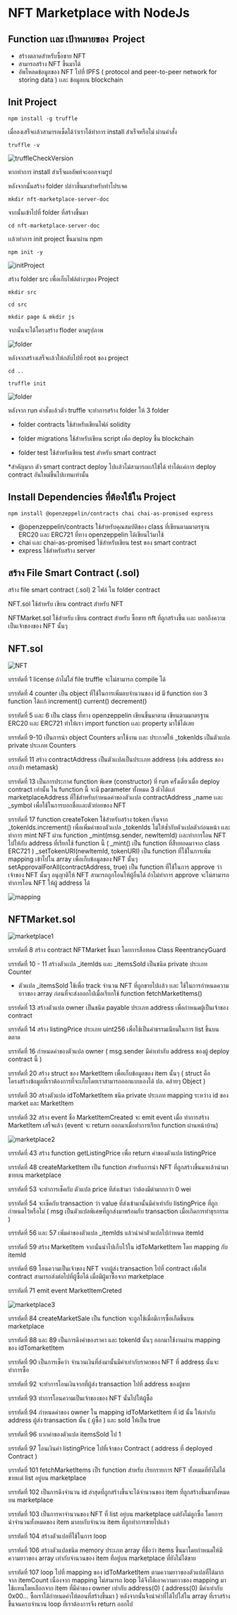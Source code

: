 # NFT Marketplace with NodeJs

## Function เเละ เป้าหมายของ  Project 

- สร้างตลาดสำหรับซื้อขาย NFT
- สามารถสร้าง NFT ขึ้นมาได้ 
- อัพโหลดข้อมูลของ NFT ไปที่ IPFS ( protocol and peer-to-peer network for storing data ) เเละ ข้อมูลบน blockchain

## Init Project 
```
npm install -g truffle
```

เมื่อลงเสร็จเเล้วสามารถเช็ดได้ว่าเราได้ทำการ install สำเร็จหรือไม่ ผ่านคำสั่ง 

```
truffle -v
```

![truffleCheckVersion](./image/truffleCheckVersion.png)

หากทำการ install สำเร็จผลลัพท์จะออกจามรูป

หลังจากนั้นสร้าง folder ปล่าวขึ้นมาสำหรับทำโปรเจค 

```
mkdir nft-marketplace-server-doc 
```

จากนั้นเข้าไปที่ folder ที่สร้างขึ้นมา 

```
cd nft-marketplace-server-doc
```

เเล้วทำการ init project ขึ้นมาผ่าน npm 

```
npm init -y 
```

![initProject](./image/initProject.png)

สร้าง folder src เพื่อเก็บไฟล์ต่างๆของ Project 

```
mkdir src 

cd src 

mkdir page & mkdir js 
```

จากนั้นจะได้โครงสร้าง floder ตามรูปภาพ

![folder](./image/floder.png)

หลังจากสร้างเสร็จเเล้วให้กลับไปที่ root ของ project 

```
cd ..

truffle init
```

![folder](./image/folder2.png)

หลังจาก run คำสั่งเเล้วตัว truffle จะทำการสร้าง folder ให้ 3 folder 

- folder  contracts ใช้สำหรับเขียนไฟล์ solidity 

- folder migrations ใช้สำหรับเขียน script เพื่อ deploy ขึ้น blockchain 

- folder test ใช้สำหรับเขียน test สำหรับ smart contract 

*สำคัญมาก ตัว smart contract deploy ไปเเล้วไม่สามารถเเก้ไข้ได้ ทำได้เเค่การ deploy contract อันใหม่ขึ้นไปเเทนเท่านั้น 

## Install Dependencies ที่ต้องใช้ใน Project 

```
npm install @openzeppelin/contracts chai chai-as-promised express
```

- @openzeppelin/contracts ใช้สำหรับคุณสมบัติของ class ที่เขียนตามมาตรฐาน ERC20 เเละ ERC721 ที่ทาง openzeppelin ได้เขียนไว้มาใช้ 
- chai เเละ chai-as-promised ใช้สำหรับเขียน test ของ smart contract 
- express ใช้สำหรับสร้าง server 

## สร้าง File Smart Contract (.sol)

สร้าง file smart contract (.sol) 2 ไฟล์ ใน folder contract

NFT.sol ใช้สำหรับ เขียน contract สำหรับ NFT

NFTMarket.sol ใช้สำหรับ เขียน contract สำหรับ ซื้อขาย nft ที่ถูกสร้างขึ้น เเละ บอกถึงความเป็นเจ้าของของ NFT นั้นๆ 

## NFT.sol 

![NFT](./image/NFT.png)

บรรทัดที่ 1 license ถ้าไม่ใส่ file truffle จะไม่สามารถ compile ได้ 

บรรทัดที่ 4 counter เป็น object ที่ใช้ในการเพิ่มลบจำนวนของ id มี function ย่อย 3 function ได้เเก้ increment() current() decrement()

บรรทัดที่ 5  เเละ 6 เป็น class ที่ทาง openzeppelin เขียนขึ้นมาตาม เขียนตามมาตรฐาน ERC20 เเละ ERC721 ทำให้เรา import function เเละ property มาใช้ได้เลย 

บรรทัดที่ 9-10 เป็นการนำ object Counters มาใช้งาน เเละ ประกาศให้ _tokenIds เป็นตัวเเปล private ประเภท Counters 
	 	
บรรทัดที่ 11 สร้าง contractAddress เป็นตัวเเปลเป็นประเภท address (เช่น address ของ กระเป๋า metamask) 

บรรทัดที่ 13 เป็นการประกาศ function พิเศษ (constructor) ที่ run ครั้งเดี่ยวเมื่อ deploy contract เท่านั้น ใน function นี้ จะมี parameter ทั้งหมด 3 ตัวได้เเก่ 
marketplaceAddress ที่ใช้สำหรับกำหนดค่าของตัวเเปล contractAddress _name เเละ _symbol เพื่อใช้ในการบอกชื่อเเละตัวย่อยของ NFT

บรรทัดที่ 17 function createToken ใช้สำหรับสร้าง token เริ่มจาก 
	_tokenIds.increment() เพื่อเพิ่มค่าของตัวเเปล _tokenIds ไม่ให้ซ้ำกับตัวเเปลตัวก่อนหน้า 
	เเละทำการ mint NFT ผ่าน function _mint(msg.sender, newItemId) เเละทำการโอน NFT ไปให้กับ address ที่เรียกใช้ function นี้ ( _mint() เป็น function ที่สืบทอดมาจาก class ERC721 )
	_setTokenURI(newItemId, tokenURI) เป็น function ที่ใช้ในการเพิ่ม mapping เข้าไปใน array เพื่อเก็บข้อมูลของ NFT นั้นๆ
	setApprovalForAll(contractAddress, true) เป็น function ที่ใช้ในการ approve ว่าเจ้าของ NFT นั้นๆ อนุญาติให้ NFT สามารถถูกโอนให้ผู้อื่นได้ 
	ถ้าไม่ทำการ approve จะไม่สามารถทำการโอน NFT ให้ผู้ address ได้ 

![mapping](./image/mapping.png)

## NFTMarket.sol

![marketplace1](./image/marketplace.png)

บรรทัดที่ 8 สร้าง contract NFTMarket ขึ้นมา โดยการสือทอด Class ReentrancyGuard

บรรทัดที่ 10 - 11 สร้างตัวเเปล _itemIds เเละ _itemsSold เป็นชนิด private ประเภท Counter

- ตัวเเปล _itemsSold ใช้เพื่อ track จำนวน NFT ที่ถูกขายไปเเล้ว เเละ ใช้ในการกำหนดความยาวของ array ก่อนที่จะส่งออกไปเมื่อเรียกใช้ function fetchMarketItems()

บรรทัดที่ 13 สร้างตัวแปล owner เป็นชนิด payable ประเภท address เพื่อกำหนดผู้เป็นเจ้าของ contract 

บรรทัดที่ 14 สร้าง listingPrice ประเภท uint256 เพื่อใช้เป็นค่าธรรมเนียมในการ list ขึ้นบนตลาด 

บรรทัดที่ 16 กำหนดค่าของตัวแปล owner ( msg.sender มีค่าเท่ากับ address ของผู้ deploy contract นี้ )

บรรทัดที่ 20 สร้าง struct ของ MarketItem เพื่อเก็บข้อมูลของ item นั้นๆ ( struct คือโครงสร้างข้อมูลที่เราต้องการที่จะเก็บโดยเราสามารถออกแบบเองได้ ปล. คล้ายๆ Object )

บรรทัดที่ 30 สร้างตัวแปล idToMarketItem ชนิด private ประเภท mapping ระหว่าง id ของ market และ MarketItem

บรรทัดที่ 32 สร้าง event ชื่อ MarketItemCreated จะ emit event เมื่อ ทำการสร้าง MarketItem เสร็จแล้ว (event จะ return ออกมาเมื่อทำการเรียก function ผ่านหน้าบ้าน)

![marketplace2](./image/marketplace2.png)

บรรทัดที่ 43 สร้าง function getListingPrice เพื่อ return ค่าของตัวแปล listingPrice

บรรทัดที่ 48 createMarketItem เป็น function สำหรับการนำ NFT ที่ถูกสร้างขึ้นมาเเล้วนำมาขายบน marketplace 

บรรทัดที่ 53 จะทำการเช็คกับ ตัวแปล price ทีส่งเข้ามา ว่าต้องมีต่ามากกว่า 0 wei 

บรรทัดที่ 54 จะเช็คกับ transaction ว่า value ที่ส่งเข้ามานั้นมีค่าเท่ากับ listingPrice ที่ถูกกำหนดไว้หรือไม่ ( msg เป็นตัวแปลพิเศษที่ถูกส่งมาพร้อมกับ transaction เมื่อเกิดการทำธุรกรรม )

บรรทัดที่ 56 เเละ 57 เพิ่มค่าของตัวแปล _itemIds แล้วนำค่าตัวแปลไปกำหนด itemId 

บรรทัดที่ 59 สร้าง MarketItem จากนั้นนำไปเก็บไว้ใน idToMarketItem โดย mapping กับ itemId

บรรทัดที่ 69 โอนความเป็นเจ้าของ NFT จากผู้ส่ง transaction ไปที่ contract เพื่อให้ contract สามารถส่งต่อไปที่ผู้ซื้อได้ เมื่อมีผู้มาซื้อจาก marketplace  

บรรทัดที่ 71 emit event MarketItemCreted 

![marketplace3](./image/marketplace3.png) 

บรรทัดที่ 84 createMarketSale เป็น function จะถูกใช้เมื่อมีการซื้อเกืดขึ้นบน marketplace

บรรทัดที่ 88 และ 89 เป็นการดึงค่าของราคา และ tokenId นั้นๆ ออกมาใช้งานผ่าน mapping ของ idTomarketItem

บรรทัดที่ 90 เป็นการเช็คว่า จำนวนเงินที่ส่งมานั้นมีค่าเท่ากับราคาของ NFT ที่ address นั้นจะทำการซื้อ

บรรทัดที่ 92 จะทำการโอนเงินจากที่ผู้ส่ง transaction ไปที่ address ของผู้ขาย 

บรรทัดที่ 93 ทำการโอนความเป็นเจ้าของของ NFT นั้นไปให้ผู้ซื้อ 

บรรทัดที่ 94 กำหนดค่าของ owner ใน mapping idToMarketItem ที่ id นั้น ให้เท่ากับ address ผู้ส่ง transaction นั้น ( ผู้ซื้อ ) และ sold ให้เป็น true 

บรรทัดที่ 96 บวกค่าของตัวแปล itemsSold ไป 1 

บรรทัดที่ 97 โอนเงินค่า listingPrice ไปที่เจ้าของ Contract ( address ที่ deployed Contract )

บรรทัดที่ 101 fetchMarketItems เป็ร function สำหรับ เรียกรายการ NFT ทั้งหมดที่ยังไม่ได้ขายเเต่ list อยู่บน marketplace 

บรรทัดที่ 102 เป็นการดึงจำนวน id ล่าสุดที่ถูกสร้างขึ้นจะได้จำนวนของ item ที่ถูกสร้างขึ้นมาทั้งหมดบน marketplace 

บรรทัดที่ 103 เป็นการหาจำนวนของ NFT ที่ list อยุ่บน marketplace แต่ยังไม่ถูกซื้อ โดยการ นำจำนวนทั้งหมดของ item มาลบกับจำนวน item ที่ถูกทำการขายไปแล้ว

บรรทัดที่ 104 สร้างตัวแปลที่ใช้ในการ loop 

บรรทัดที่ 106 สร้างตัวแปลชนิด memory ประเภท array ที่ชื่อว่า items ขึ้นมาโดยกำหนดให้มีความยาวของ array เท่ากับจำนวนของ item ที่อยู่บน marketplace ที่ยังไม่ได้ขาย 

บรรทัดที่ 107 loop ไปที่ mapping ของ idToMarketItem ตามความยาวของตัวแปลที่ได้มากจาก itemCount เนื่องจาก mapping ไม่สามารถ loop ได้จึงได้เอาความยาวของ mapping มาใช้เเทนโดยเลือกจาก item ที่มีค่าของ owner เท่ากับ address(0) ( address(0) มีค่าเท่ากับ 0x00... ซื้อเราได้กำหนดค่าให้ตอนที่สร้างขึ้นมา ) หลังจากนั้นจึงนำค่าที่ได้ไปใส่ใน array ที่เราสร้างขึ้นจนครบจำนวน loop ที่เราต้องการจึง return ออกไป 